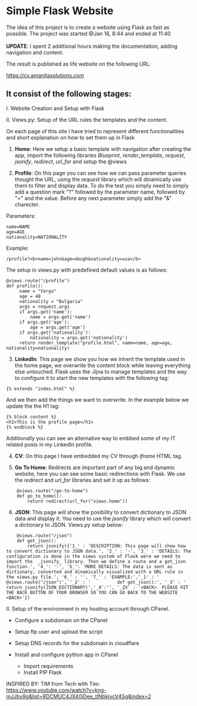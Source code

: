 <h1>Simple Flask Website</h1>
The idea of this project is to create a website using Flask as fast as possible. 
The project was started @Jan 16, 8:44 and ended at 11:40
<br /><br />
<b>UPDATE</b>: I spent 2 additional hours making the documentation, adding navigation and content.

The result is published as life website on the following URL:

https://cv.amanitasolutions.com

<h2>It consist of the following stages:</h2>

I. Website Creation and Setup with Flask

II. Views.py: Setup of the URL rules the templates and the content. 

On each page of this site I have tried to represent different functionalities and short explanation on how to set them up in Flask

1. <b>Home</b>: Here we setup a basic template with navigation after creating the app, import the following libraries <i>Blueprint</i>, <i>render_template</i>, <i>request</i>, <i>jsonify</i>, <i>redirect</i>, <i>url_for</i> and setup the @views

2. <b>Profile</b>: On this page you can see how we can pass parameter queries thought the URL, using the <i>request</i> library which will dinamically use them to filter and display data. To do the test you simply need to simply add a question mark "?" followed by the parameter name, followed by "=" and the value. Before any next parameter simply add the "&" charecter.

Parameters:

```
name=NAME
age=AGE
nationality=NATIONALITY
```

Example:

```
/profile?<b>name=john&age=dough&nationality=usa</b>

```

The setup in views.py with predefined default values is as follows:

```
@views.route("/profile")
def profile():
     name = "Yorgo"
     age = 40
     nationality = "Bulgaria"
     args = request.args
     if args.get('name'):
         name = args.get('name')
     if args.get('age'):
         age = args.get('age')
     if args.get('nationality'):
         nationality = args.get('nationality')
     return render_template("profile.html", name=name, age=age, nationality=nationality)
```

3. <b>LinkedIn</b>: This page we show you how we inherit the template used in the home page, we overwrite the content block while leaving everything else untouched. Flask uses the Jijna to manage templates and the way to configure it to start the new templates with the following tag:


```
{% extends "index.html" %}
```

And we then add the things we want to overwrite. In the example below we update the the H1 tag:

```
{% block content %}
<h1>This is the profile page</h1>
{% endblock %}

```

Additionally you can see an alternative way to embbed some of my IT related posts in my LinkedIn profile. 

4. <b>CV</b>: On this page I have embedded my CV through <i>iframe</i> HTML tag.

5. <b>Go To Home</b>: Redirects are important part of any big and dynamic website, here you can see some basic redirections with Flask. We use the <i>redirect</i> and <i>url_for</i> libraries and set it up as follows:

```
    @views.route("/go-to-home")
    def go_to_home():
        return redirect(url_for("views.home"))
```

6. <b>JSON</b>: This page will show the posibility to convert dictionary to JSON data and display it. You need to use the <i>jsonify</i> library which will convert a dictionary to JSON. Views.py setup below:

```
	@views.route("/json")
	def get_json(): 
		return jsonify({'1_' : 'DESCRIPTION: This page will show how to convert dictionary to JSON data.', '2_' : '-', '3_' : 'DETAILS: The configuration is done in the views system of Flask were we need to import the  _jsonify_ library. Then we define a route and a get_json function.', '4_': '-', '5_': 'MORE DETAILS: The data is sent as dictionary, converted and dinamically visualized with a URL rule in the views.py file.', '6_' : '', '7_' : 'EXAMPLE:','_1' : '      @views.route("/json")', '_2' : '          def get_json():', '_3' : '          return jsonify(JSON_DICTIONARY)','_4':'', '_ZX' : '<BACK>  PLEASE HIT THE BACK BUTTON OF YOUR BROWSER SO YOU CAN GO BACK TO THE WEBSITE  <BACK>'})

```

II. Setup of the environment in my hosting account through CPanel. 

- Configure a subdomain on the CPanel

- Setup ftp user and upload the script

- Setup DNS records for the subdomain in cloudflare

- Install and configure python app in CPanel
	- Import requirements
	- Install PIP Flask

INSPIRED BY: TIM from Tech with Tim:<br />
https://www.youtube.com/watch?v=kng-mJJby8g&list=RDCMUC4JX40jDee_tINbkjycV4Sg&index=2


